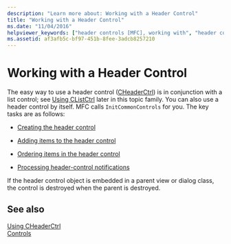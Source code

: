 ```yaml
---
description: "Learn more about: Working with a Header Control"
title: "Working with a Header Control"
ms.date: "11/04/2016"
helpviewer_keywords: ["header controls [MFC], working with", "header controls"]
ms.assetid: af3afb5c-bf97-451b-8fee-3adcb8257210
---
```

# Working with a Header Control

The easy way to use a header control ([CHeaderCtrl](../mfc/reference/cheaderctrl-class.md)) is in conjunction with a list control; see [Using CListCtrl](../mfc/using-clistctrl.md) later in this topic family. You can also use a header control by itself. MFC calls `InitCommonControls` for you. The key tasks are as follows:

- [Creating the header control](../mfc/creating-the-header-control.md)

- [Adding items to the header control](../mfc/adding-items-to-the-header-control.md)

- [Ordering items in the header control](../mfc/ordering-items-in-the-header-control.md)

- [Processing header-control notifications](../mfc/processing-header-control-notifications.md)

If the header control object is embedded in a parent view or dialog class, the control is destroyed when the parent is destroyed.

## See also

[Using CHeaderCtrl](../mfc/using-cheaderctrl.md)<br/>
[Controls](../mfc/controls-mfc.md)
